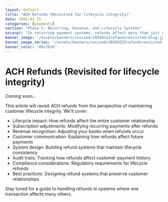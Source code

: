 ```yaml
---
layout: default
title: "ACH Refunds (Revisited for lifecycle integrity)"
date: 2026-02-25
categories: [payments]
section: "Phase 5: Recurring, Revenue, and Lifecycle Systems"
excerpt: "In recurring payment systems, refunds affect more than just one transaction. Learn how to maintain lifecycle integrity during refund operations."
banner_image: "/assets/banners/resized/20260225refundsrevisited-blog.jpg"
banner_image_series: "/assets/banners/resized/20260225refundsrevisited-series.jpg"
banner_color: "#dc2626"
---
```


# ACH Refunds (Revisited for lifecycle integrity)

*Coming soon...*

This article will revisit ACH refunds from the perspective of maintaining customer lifecycle integrity. We'll cover:

- Lifecycle impact: How refunds affect the entire customer relationship
- Subscription adjustments: Modifying recurring payments after refunds
- Revenue recognition: Adjusting your books when refunds occur
- Customer communication: Explaining how refunds affect future payments
- System design: Building refund systems that maintain lifecycle consistency
- Audit trails: Tracking how refunds affect customer payment history
- Compliance considerations: Regulatory requirements for lifecycle refunds
- Best practices: Designing refund systems that preserve customer relationships

Stay tuned for a guide to handling refunds in systems where one transaction affects many others.

